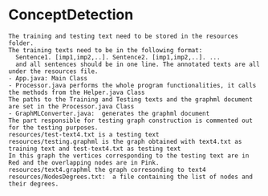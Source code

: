 # ConceptDetection
    The training and testing text need to be stored in the resources folder.
    The training texts need to be in the following format: 
      Sentence1. [imp1,imp2,..]. Sentence2. [imp1,imp2,..]. ... 
      and all sentences should be in one line. The annotated texts are all under the resources file. 
    - App.java: Main Class
    - Processor.java performs the whole program functionalities, it calls the methods from the Helper.java Class
    The paths to the Training and Testing texts and the graphml document are set in the Processor.java Class
    - GraphMLConverter.java:  generates the graphml document
    The part responsible for testing graph construction is commented out for the testing purposes.
    resources/test-text4.txt is a testing text 
    resources/testing.graphml is the graph obtained with text4.txt as training text and test-text4.txt as testing text
    In this graph the vertices corresponding to the testing text are in Red and the overlapping nodes are in Pink.
    resources/text4.graphml the graph corresonding to text4
    resources/NodesDegrees.txt:  a file containing the list of nodes and their degrees.


